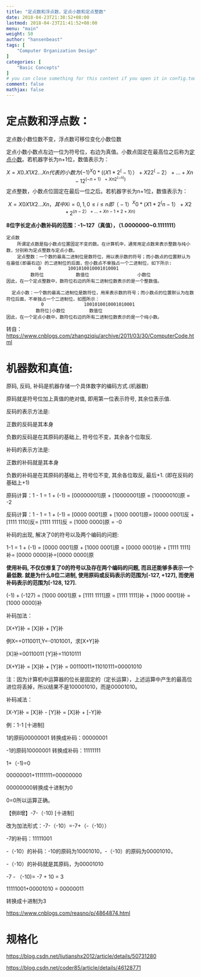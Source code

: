 ```yaml
---
title: "定点数和浮点数，定点小数和定点整数"
date: 2018-04-23T21:38:52+08:00
lastmod: 2018-04-23T21:41:52+08:00
menu: "main"
weight: 50
author: "hansenbeast"
tags: [
    "Computer Organization Design"
]
categories: [
    "Basic Concepts"
]
# you can close something for this content if you open it in config.toml.
comment: false
mathjax: false
---
```


# 定点数和浮点数：

定点数小数位数不变，浮点数可移位变化小数位数

定点小数小数点左边一位为符号位，右边为真值。小数点固定在最高位之后称为[定点小数](https://baike.baidu.com/item/%E5%AE%9A%E7%82%B9%E5%B0%8F%E6%95%B0)。若机器字长为n+1位，数值表示为：


$$
X=X0.X1X2...Xn代表的小数为 (-1)^X0* ((X1*2^(-1）） + X22^(-2） + ... + Xn-12^(-n+1） + Xn2^(-n))
$$
定点整数，小数点位固定在最后一位之后。若机器字长为n+1位，数值表示为：


$$
X=X0X1X2...Xn，其中Xi={0,1},0≤i≤n 即（-1）^X0 *(X1*2^(n-1） + X2*2^(n-2） + ... + Xn-1*2 + Xn)
$$


**8位字长定点小数补码的范围：-1~127（真值），（1.0000000~0.1111111）**

```
定点数
    所谓定点数是指小数点位置固定不变的数。在计算机中，通常用定点数来表示整数与纯小数，分别称为定点整数与定点小数。
    定点整数：一个数的最高二进制位是数符位，用以表示数的符号；而小数点的位置默认为在最低(即最右边）的二进制位的后面，但小数点不单独占一个二进制位，如下所示:
            0          1001010010001010001           
         数符位            数值位                  小数位
因此，在一个定点整数中，数符位右边的所有二进制位数表示的是一个整数值。
```

```
  定点小数：一个数的最高二进制位是数符位，用来表示数的符号；而小数点的位置默认为在数符位后面，不单独占一个二进制位，如图所示：
             0               1001010010001010001
           数符位|小数位         数值位               
因此，在一个定点小数中，数符位右边的所有二进制位数表示的是一个纯小数。
```



转自：https://www.cnblogs.com/zhangziqiu/archive/2011/03/30/ComputerCode.html

#  机器数和真值:

原码, 反码, 补码是机器存储一个具体数字的编码方式.(机器数)



原码就是符号位加上真值的绝对值, 即用第一位表示符号, 其余位表示值.



反码的表示方法是:

正数的反码是其本身

负数的反码是在其原码的基础上, 符号位不变，其余各个位取反.



补码的表示方法是:

正数的补码就是其本身

负数的补码是在其原码的基础上, 符号位不变, 其余各位取反, 最后+1. (即在反码的基础上+1)



原码计算：1 - 1 = 1 + (-1) = [00000001]原 + [10000001]原 = [10000010]原 = -2

反码计算：1 - 1 = 1 + (-1) = [0000 0001]原 + [1000 0001]原= [0000 0001]反 + [1111 1110]反= [1111 1111]反 = [1000 0000]原 = -0



补码的出现, 解决了0的符号以及两个编码的问题:

1-1 = 1 + (-1) = [0000 0001]原 + [1000 0001]原 = [0000 0001]补 + [1111 1111]补= [0000 0000]补=[0000 0000]原



**使用补码, 不仅仅修复了0的符号以及存在两个编码的问题, 而且还能够多表示一个最低数. 就是为什么8位二进制, 使用原码或反码表示的范围为[-127, +127], 而使用补码表示的范围为[-128, 127].**

(-1) + (-127) = [1000 0001]原 + [1111 1111]原 = [1111 1111]补 + [1000 0001]补 = [1000 0000]补



补码加法：

[X+Y]补 = [X]补 + [Y]补

例X=+0110011,Y=-0101001，求[X+Y]补

[X]补=00110011 [Y]补=11010111

[X+Y]补 = [X]补 + [Y]补 = 00110011+11010111=00001010

注：因为计算机中运算器的位长是固定的（定长运算），上述运算中产生的最高位进位将丢掉，所以结果不是100001010，而是00001010。



补码减法：

[X-Y]补 = [X]补 - [Y]补 = [X]补 + [-Y]补

例：1-1 [十进制]

1的原码00000001 转换成补码：00000001

-1的原码10000001 转换成补码：11111111

1+（-1)=0

00000001+11111111=00000000

00000000转换成十进制为0

0=0所以运算正确。

【例8增】-7-（-10) [十进制]

改为加法形式：-7-（-10）=-7+（-（-10））

-7的补码：11111001

-（-10）的补码：-10的原码为10001010，-（-10）的原码为00001010，

-（-10）的补码就是其原码，为00001010

-7 - （-10)= -7 + 10 = 3

11111001+00001010 = 00000011

转换成十进制为3



https://www.cnblogs.com/reasno/p/4864874.html

# 规格化

https://blog.csdn.net/liutianshx2012/article/details/50731280

https://blog.csdn.net/coder85/article/details/46128771



